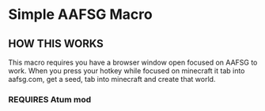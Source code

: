 # Simple AAFSG Macro

## HOW THIS WORKS
This macro requires you have a browser window open focused on AAFSG to work.
When you press your hotkey while focused on minecraft it tab into aafsg.com, get a seed, tab into minecraft and create that world.

### REQUIRES Atum mod
